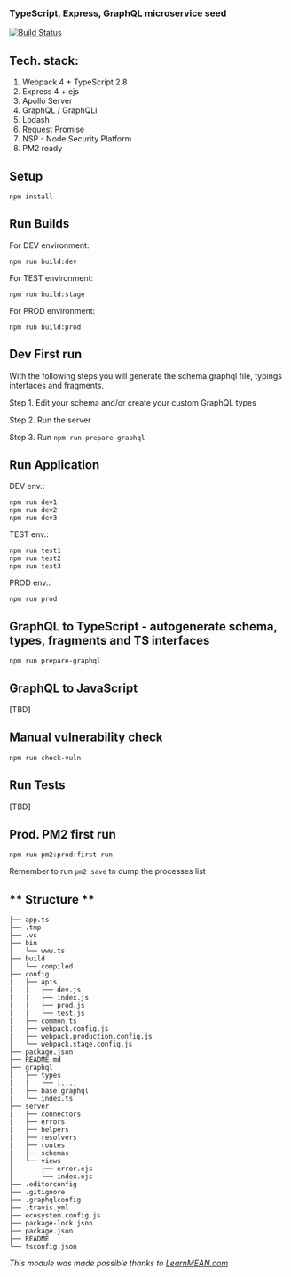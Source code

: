 ### TypeScript, Express, GraphQL microservice seed

[![Build Status](https://travis-ci.org/marcellobarile/typescript-express-graphql-seed.svg?branch=master)](https://travis-ci.org/marcellobarile/typescript-express-graphql-seed)

**Tech. stack:**
---
1. Webpack 4 + TypeScript 2.8
2. Express 4 + ejs
3. Apollo Server
4. GraphQL / GraphQLi
6. Lodash
7. Request Promise
5. NSP - Node Security Platform
6. PM2 ready

**Setup**
---
```
npm install
```

**Run Builds**
---
For DEV environment:
```
npm run build:dev
```
For TEST environment:
```
npm run build:stage
```
For PROD environment:
```
npm run build:prod
```

**Dev First run**
---
With the following steps you will generate the schema.graphql file, typings interfaces and fragments.

Step 1. Edit your schema and/or create your custom GraphQL types

Step 2. Run the server

Step 3. Run `npm run prepare-graphql`

**Run Application**
---
DEV env.:
```
npm run dev1
npm run dev2
npm run dev3
```

TEST env.:
```
npm run test1
npm run test2
npm run test3
```

PROD env.:
```
npm run prod
```

**GraphQL to TypeScript - autogenerate schema, types, fragments and TS interfaces**
---
```
npm run prepare-graphql
```

**GraphQL to JavaScript**
---
[TBD]

**Manual vulnerability check**
---
```
npm run check-vuln
```

**Run Tests**
---
[TBD]

**Prod. PM2 first run**
---
```
npm run pm2:prod:first-run
```
Remember to run `pm2 save` to dump the processes list

** Structure **
---
```
├── app.ts
├── .tmp
├── .vs
├── bin
│   └── www.ts
├── build
│   └── compiled
├── config
|   ├── apis
|   |   ├── dev.js
|   |   ├── index.js
|   |   ├── prod.js
|   |   └── test.js
|   ├── common.ts
|   ├── webpack.config.js
|   ├── webpack.production.config.js
│   └── webpack.stage.config.js
├── package.json
├── README.md
├── graphql
|   ├── types
|   |   └── [...]
|   ├── base.graphql
|   └── index.ts
├── server
|   ├── connectors
|   ├── errors
|   ├── helpers
|   ├── resolvers
|   ├── routes
|   ├── schemas
│   └── views
│       ├── error.ejs
│       └── index.ejs
├── .editorconfig
├── .gitignore
├── .graphqlconfig
├── .travis.yml
├── ecosystem.config.js
├── package-lock.json
├── package.json
├── README
└── tsconfig.json
```

*This module was made possible thanks to [LearnMEAN.com](https://www.learnmean.com/)*
